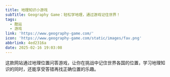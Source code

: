 ```yaml
---
title: 地理知识小游戏
subTitle: Geography Game：轻松学地理，通过游戏记住世界！
tags:
  - 酷站
  - 游戏
link: 'https://www.geography-game.com/'
icon: 'https://www.geography-game.com/static/images/fav.png'
abbrlink: 4ed2316a
date: 2025-02-16 19:03:08
---
```


这款网站通过地理位置问答游戏，让你在挑战中记住世界各国的位置，学习地理知识的同时，还能享受答错再找正确位置的乐趣。